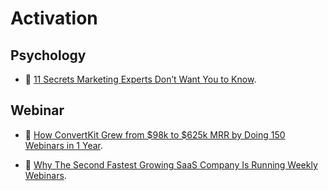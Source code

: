 # Activation

## Psychology

- 📝 [11 Secrets Marketing Experts Don’t Want You to Know](https://brightside.me/wonder-curiosities/11-secrets-marketing-experts-dont-want-you-to-know-330310/).

## Webinar

- 📝 [How ConvertKit Grew from $98k to $625k MRR by Doing 150 Webinars in 1 Year](https://blog.leadfeeder.com/webinar-marketing).

- 📝 [Why The Second Fastest Growing SaaS Company Is Running Weekly Webinars](https://learn.demio.com/intercom/).
